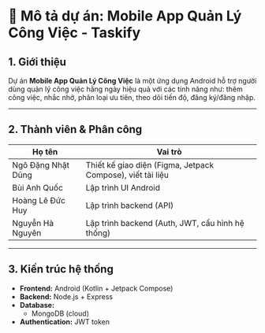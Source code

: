 # 📄 Mô tả dự án: Mobile App Quản Lý Công Việc - Taskify

## 1. Giới thiệu
Dự án **Mobile App Quản Lý Công Việc** là một ứng dụng Android hỗ trợ người dùng quản lý công việc hằng ngày hiệu quả với các tính năng như: thêm công việc, nhắc nhở, phân loại ưu tiên, theo dõi tiến độ, đăng ký/đăng nhập.

---

## 2. Thành viên & Phân công

| Họ tên                  | Vai trò |
|-------------------------|--------|
| Ngô Đặng Nhật Dũng      | Thiết kế giao diện (Figma, Jetpack Compose), viết tài liệu |
| Bùi Anh Quốc            | Lập trình UI Android |
| Hoàng Lê Đức Huy        | Lập trình backend (API) |
| Nguyễn Hà Nguyên        | Lập trình backend (Auth, JWT, cấu hình hệ thống) |

---

## 3. Kiến trúc hệ thống

- **Frontend:** Android (Kotlin + Jetpack Compose)
- **Backend:** Node.js + Express
- **Database:** 
  - MongoDB (cloud)
- **Authentication:** JWT token
